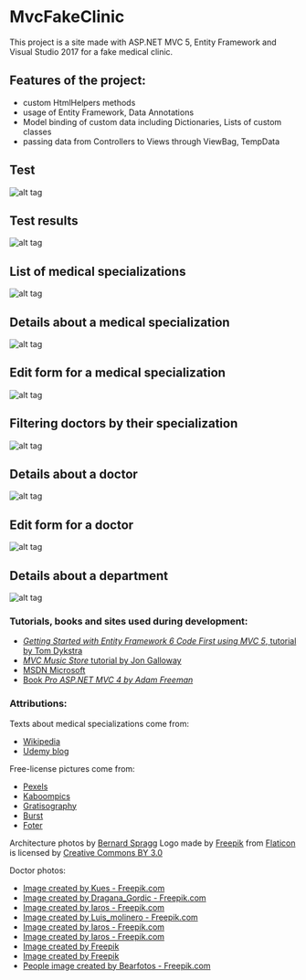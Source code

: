 # MvcFakeClinic

This project is a site made with ASP.NET MVC 5, Entity Framework and Visual Studio 2017 for a fake medical clinic. 

## Features of the project:
- custom HtmlHelpers methods
- usage of Entity Framework, Data Annotations
- Model binding of custom data including Dictionaries, Lists of custom classes
- passing data from Controllers to Views through ViewBag, TempData
        
 ## Test
![alt tag](https://github.com/marta-krzyk-dev/MvcFakeClinic/blob/master/Printscreens/test.png?raw=true)

## Test results
![alt tag](https://github.com/marta-krzyk-dev/MvcFakeClinic/blob/master/Printscreens/test-results.png?raw=true)

## List of medical specializations
![alt tag](https://github.com/marta-krzyk-dev/MvcFakeClinic/blob/master/Printscreens/specializations.png?raw=true)

## Details about a medical specialization
![alt tag](https://github.com/marta-krzyk-dev/MvcFakeClinic/blob/master/Printscreens/specialization-details.png?raw=true)

## Edit form for a medical specialization
![alt tag](https://github.com/marta-krzyk-dev/MvcFakeClinic/blob/master/Printscreens/specialization-edit.png?raw=true)

## Filtering doctors by their specialization
![alt tag](https://github.com/marta-krzyk-dev/MvcFakeClinic/blob/master/Printscreens/doctor-search.png?raw=true)

## Details about a doctor
![alt tag](https://github.com/marta-krzyk-dev/MvcFakeClinic/blob/master/Printscreens/doctor-details.png?raw=true)

## Edit form for a doctor
![alt tag](https://github.com/marta-krzyk-dev/MvcFakeClinic/blob/master/Printscreens/doctor-edit.png?raw=true)

## Details about a department
![alt tag](https://github.com/marta-krzyk-dev/MvcFakeClinic/blob/master/Printscreens/department-details.png?raw=true)

###  Tutorials, books and sites used during development:

- [*Getting Started with Entity Framework 6 Code First using MVC 5*, tutorial by Tom Dykstra](https://docs.microsoft.com/en-us/aspnet/mvc/overview/getting-started/getting-started-with-ef-using-mvc/creating-an-entity-framework-data-model-for-an-asp-net-mvc-application)
- [*MVC Music Store* tutorial by Jon Galloway](https://mvcmusicstore.codeplex.com/)
- [MSDN Microsoft](https://msdn.microsoft.com)
- [Book *Pro ASP.NET MVC 4 by Adam Freeman*](http://www.apress.com/us/book/9781430242369)

### Attributions:
Texts about medical specializations come from:
- [Wikipedia](https://en.wikipedia.org/wiki/Main_Page) 
- [Udemy blog](https://blog.udemy.com/different-types-of-doctors/)

Free-license pictures come from:
- [Pexels](http://www.pexels.com)
- [Kaboompics](http://www.kaboompics.com)
- [Gratisography](http://www.gratisography.com)
- [Burst](https://burst.shopify.com)
- [Foter](http://foter.com)

Architecture photos by [Bernard Spragg](https://www.flickr.com/photos/volvob12b/)
Logo made by [Freepik](http://freepik.com) from [Flaticon](http://flaticon.com) is licensed by [Creative Commons BY 3.0](http://creativecommons.org/licenses/by/3.0/)

Doctor photos:
- [Image created by Kues - Freepik.com](http://www.freepik.com/free-photo/doctor-smiling-with-stethoscope_916503.htm)
- [Image created by Dragana_Gordic - Freepik.com](http://www.freepik.com/free-photo/portrait-of-confident-young-medical-doctor-holding-a-clipboard_1162633.htm)
- [Image created by Iaros - Freepik.com](http://www.freepik.com/free-photo/doctor-standing-with-a-folder-and-a-stethoscope_998781.htm)
- [Image created by Luis_molinero - Freepik.com](http://www.freepik.com/free-photo/doctor-presenting-something-over-isolated-white-background_1197468.htm)
- [Image created by Iaros - Freepik.com](http://www.freepik.com/free-photo/race-women-looking-young-horizontal-standing_1240915.htm)
- [Image created by Iaros - Freepik.com](http://www.freepik.com/free-photo/health-standing-smiling-looking-surgeon-men_1241048.htm)
- [Image created by Freepik](http://www.freepik.com/free-photo/doctor-tablet-s-screen-and-copy-space_1210139.htm)
- [Image created by Freepik](http://www.freepik.com/free-photo/female-doctor-portrait_1198055.htm)
- [People image created by Bearfotos - Freepik.com](http://www.freepik.com/free-photo/doctor-in-clinic-interior_1187080.htm)
